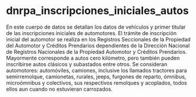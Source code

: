 # dnrpa_inscripciones_iniciales_autos
En este cuerpo de datos se detallan los datos de vehículos y primer titular de las inscripciones iniciales de automotores. El trámite de inscripción inicial del automotor se realiza en los Registros Seccionales de la Propiedad del Automotor y Créditos Prendarios dependientes de la Dirección Nacional de Registros Nacionales de la Propiedad Automotor y Créditos Prendarios. Mayormente corresponde a autos cero kilómetro, pero también pueden inscribirse autos clásicos y subastados entre otros. Se consideran automotores: automóviles, camiones, inclusive los llamados tractores para semirremolque, camionetas, rurales, jeeps, furgones de reparto, ómnibus, microómnibus y colectivos, sus respectivos remolques y acoplados, todos ellos aun cuando no estuvieran carrozados.
